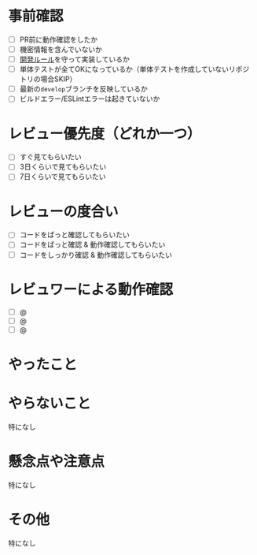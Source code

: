 # 事前確認

- [ ] PR前に動作確認をしたか
- [ ] 機密情報を含んでいないか
- [ ] [開発ルール](https://daydule.atlassian.net/wiki/spaces/DAYDULE/pages/9765029)を守って実装しているか
- [ ] 単体テストが全てOKになっているか（単体テストを作成していないリポジトリの場合SKIP）
- [ ] 最新の`develop`ブランチを反映しているか
- [ ] ビルドエラー/ESLintエラーは起きていないか

# レビュー優先度（どれか一つ）

- [ ] すぐ見てもらいたい
- [ ] 3日くらいで見てもらいたい
- [ ] 7日くらいで見てもらいたい

# レビューの度合い

- [ ] コードをぱっと確認してもらいたい
- [ ] コードをぱっと確認 & 動作確認してもらいたい
- [ ] コードをしっかり確認 & 動作確認してもらいたい

# レビュワーによる動作確認

- [ ] @
- [ ] @
- [ ] @

# やったこと<!-- このプルリクエストでやったことを書く -->

# やらないこと<!-- このプルリクエストでやってもおかしくないけどやらなかったことを書く -->

特になし

# 懸念点や注意点<!-- このプルリクエストにおける懸念点や注意点を書く -->

特になし

# その他<!-- このプルリクエストで上記の項目以外に伝えるべきことを書く -->

特になし
